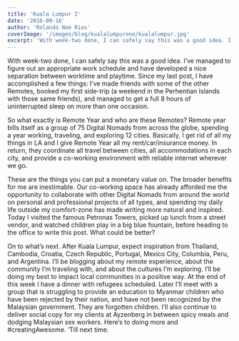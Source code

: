 ```yaml
---
title: 'Kuala Lumpur I'
date: '2016-09-16'
author: 'Rolando Noe Rios'
coverImage: '/images/blog/kualalumpurone/kualalumpur.jpg'
excerpt: 'With week-two done, I can safely say this was a good idea. I’ve managed to figure out an appropriate work schedule and have developed a nice separation between worktime and playtime. Since my last post, I have accomplished a few things: I’ve made friends with some of the other Remotes, booked my first side-trip (a weekend in the Perhentian Islands with those same friends), and managed to get a full 8 hours of uninterrupted sleep on more than one occasion.'
---
```


With week-two done, I can safely say this was a good idea. I’ve managed to figure out an appropriate work schedule and have developed a nice separation between worktime and playtime. Since my last post, I have accomplished a few things: I’ve made friends with some of the other Remotes, booked my first side-trip (a weekend in the Perhentian Islands with those same friends), and managed to get a full 8 hours of uninterrupted sleep on more than one occasion.

So what exactly is Remote Year and who are these Remotes? Remote year bills itself as a group of 75 Digital Nomads from across the globe, spending a year working, traveling, and exploring 12 cities. Basically, I get rid of all my things in LA and I give Remote Year all my rent/car/insurance money. In return, they coordinate all travel between cities, all accommodations in each city, and provide a co-working environment with reliable internet wherever we go.

These are the things you can put a monetary value on.  The broader benefits for me are inestimable.  Our co-working space has already afforded me the opportunity to collaborate with other Digital Nomads from around the world on personal and professional projects of all types, and spending my daily life outside my comfort-zone has made writing more natural and inspired.  Today I visited the famous Petronas Towers, picked up lunch from a street vendor, and watched children play in a big blue fountain, before heading to the office to write this post.  What could be better?

On to what’s next.  After Kuala Lumpur, expect inspiration from Thailand, Cambodia, Croatia, Czech Republic, Portugal, Mexico City, Columbia, Peru, and Argentina.  I’ll be blogging about my remote experience, about the community I’m traveling with, and about the cultures I’m exploring.  I’ll be doing my best to impact local communities in a positive way.  At the end of this week I have a dinner with refugees scheduled.  Later I’ll meet with a group that is struggling to provide an education to Myanmar children who have been rejected by their nation, and have not been recognized by the Malaysian government.  They are forgotten children.  I’ll also continue to deliver social copy for my clients at Ayzenberg in between spicy meals and dodging Malaysian sex workers.  Here’s to doing more and #creatingAwesome.  ‘Till next time.

